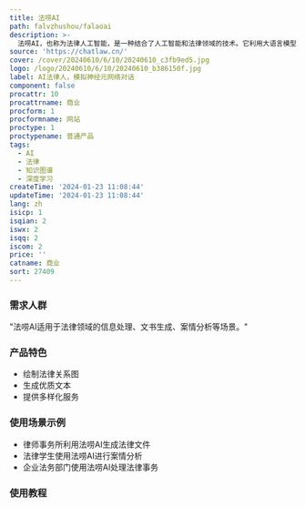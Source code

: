 ```yaml
---
title: 法唠AI
path: falvzhushou/falaoai
description: >-
  法唠AI，也称为法律人工智能，是一种结合了人工智能和法律领域的技术。它利用大语言模型预训练的机器人对法律知识和案例进行深度学习和分析，以提供法律咨询、法律文书撰写、法律案例研究等服务。法唠A|的出现，对律师行业的专业提供方式及案例判例研究方面产生了深远的影响，它能够提供更快速、准确、全面的法服务，同时也为法律行业带来了新的机遇和挑战。
source: 'https://chatlaw.cn/'
cover: /cover/20240610/6/10/20240610_c3fb9ed5.jpg
logo: /logo/20240610/6/10/20240610_b386150f.jpg
label: AI法律人，模拟神经元网络对话
component: false
procattr: 10
procattrname: 商业
procform: 1
procformname: 网站
proctype: 1
proctypename: 普通产品
tags:
  - AI
  - 法律
  - 知识图谱
  - 深度学习
createTime: '2024-01-23 11:08:44'
updateTime: '2024-01-23 11:08:44'
lang: zh
isicp: 1
isqian: 2
iswx: 2
isqq: 2
iscom: 2
price: ''
catname: 商业
sort: 27409
---
```




### 需求人群
"法唠AI适用于法律领域的信息处理、文书生成、案情分析等场景。"

### 产品特色
* 绘制法律关系图
* 生成优质文本
* 提供多样化服务

### 使用场景示例
* 律师事务所利用法唠AI生成法律文件
* 法律学生使用法唠AI进行案情分析
* 企业法务部门使用法唠AI处理法律事务

### 使用教程


  
